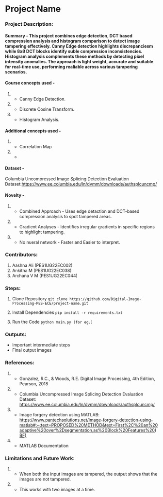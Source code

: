 # Project Name

### Project Description:
#### Summary - This project combines edge detection, DCT based compression analysis and histogram comparison to detect image tampering effectively. Canny Edge detection highlights discrepanciesm while 8x8 DCT blocks identify suble compression inconsistencies. Histogram analysis complements these methods by detecting pixel intensity anomalies. The approach is light weight, accurate and suitable for real-time use, performing realiable across various tampering scenarios.

#### Course concepts used - 
1. - Canny Edge Detection.
2. - Discrete Cosine Transform.
3. - Histogram Analysis. 
   
#### Additional concepts used -
1. - Correlation Map
2. -
   
#### Dataset - 
Columbia Uncompressed Image Splicing Detection Evaluation Dataset:https://www.ee.columbia.edu/ln/dvmm/downloads/authsplcuncmp/

#### Novelty - 
1. - Combined Approach - Uses edge detaction and DCT-based compression analysis to spot tampered areas.
2. - Gradient Analyses - Identifies irregular gradients in specific regions to highlight tampering.
3. - No nueral network - Faster and Easier to interpret.
   
### Contributors:
1. Aashna Ali (PES1UG22EC002)
2. Ankitha M (PES1UG22EC038)
3. Archana V M (PES1UG22EC044)

### Steps:
1. Clone Repository
```git clone https://github.com/Digital-Image-Processing-PES-ECE/project-name.git ```

2. Install Dependencies
```pip install -r requirements.txt```

3. Run the Code
```python main.py (for eg.)```

### Outputs:
* Important intermediate steps
* Final output images 

### References:
1. - Gonzalez, R.C., & Woods, R.E.
     Digital Image Processing, 4th Edition, Pearson, 2018
2. - Columbia Uncompressed Image Splicing Detection Evaluation Dataset: https://www.ee.columbia.edu/ln/dvmm/downloads/authsplcuncmp/
3. - Image forgery detection using MATLAB: https://www.pantechsolutions.net/image-forgery-detection-using-matlab#:~:text=PROPOSED%20METHOD&text=First%2C%20an%20adaptive%20over%2Dsegmentation,as%20Block%20Features%20(BF)
4. - MATLAB Documentation

   
### Limitations and Future Work: 
1. - When both the input images are tampered, the output shows that the images are not tampered.
2. - This works with two images at a time. 
